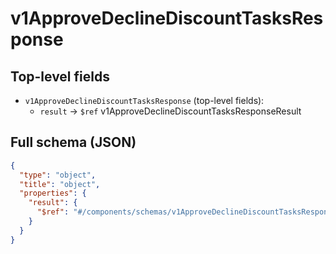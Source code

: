 # v1ApproveDeclineDiscountTasksResponse

## Top-level fields
- `v1ApproveDeclineDiscountTasksResponse` (top-level fields):
  - `result` → `$ref` v1ApproveDeclineDiscountTasksResponseResult

## Full schema (JSON)
```json
{
  "type": "object",
  "title": "object",
  "properties": {
    "result": {
      "$ref": "#/components/schemas/v1ApproveDeclineDiscountTasksResponseResult"
    }
  }
}
```
